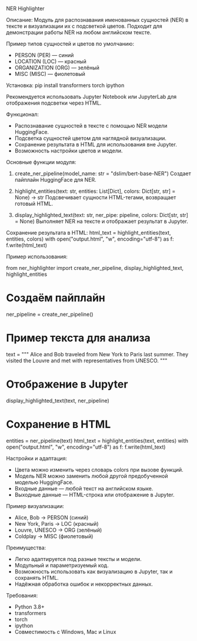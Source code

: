 NER Highlighter

Описание:
Модуль для распознавания именованных сущностей (NER) в тексте и визуализации их с подсветкой цветов.
Подходит для демонстрации работы NER на любом английском тексте.

Пример типов сущностей и цветов по умолчанию:
- PERSON (PER) — синий
- LOCATION (LOC) — красный
- ORGANIZATION (ORG) — зелёный
- MISC (MISC) — фиолетовый

Установка:
pip install transformers torch ipython

Рекомендуется использовать Jupyter Notebook или JupyterLab для отображения подсветки через HTML.

Функционал:
- Распознавание сущностей в тексте с помощью NER модели HuggingFace.
- Подсветка сущностей цветом для наглядной визуализации.
- Сохранение результата в HTML для использования вне Jupyter.
- Возможность настройки цветов и модели.

Основные функции модуля:

1. create_ner_pipeline(model_name: str = "dslim/bert-base-NER")
   Создает пайплайн HuggingFace для NER.

2. highlight_entities(text: str, entities: List[Dict], colors: Dict[str, str] = None) -> str
   Подсвечивает сущности HTML-тегами, возвращает готовый HTML.

3. display_highlighted_text(text: str, ner_pipe: pipeline, colors: Dict[str, str] = None)
   Выполняет NER на тексте и отображает результат в Jupyter.

Сохранение результата в HTML:
html_text = highlight_entities(text, entities, colors)
with open("output.html", "w", encoding="utf-8") as f:
    f.write(html_text)

Пример использования:

from ner_highlighter import create_ner_pipeline, display_highlighted_text, highlight_entities

# Создаём пайплайн
ner_pipeline = create_ner_pipeline()

# Пример текста для анализа
text = """
Alice and Bob traveled from New York to Paris last summer. 
They visited the Louvre and met with representatives from UNESCO.
"""

# Отображение в Jupyter
display_highlighted_text(text, ner_pipeline)

# Сохранение в HTML
entities = ner_pipeline(text)
html_text = highlight_entities(text, entities)
with open("output.html", "w", encoding="utf-8") as f:
    f.write(html_text)

Настройки и адаптация:
- Цвета можно изменить через словарь colors при вызове функций.
- Модель NER можно заменить любой другой предобученной моделью HuggingFace.
- Входные данные — любой текст на английском языке.
- Выходные данные — HTML-строка или отображение в Jupyter.

Пример визуализации:
- Alice, Bob → PERSON (синий)
- New York, Paris → LOC (красный)
- Louvre, UNESCO → ORG (зелёный)
- Coldplay → MISC (фиолетовый)

Преимущества:
- Легко адаптируется под разные тексты и модели.
- Модульный и параметризуемый код.
- Возможность использовать как визуализацию в Jupyter, так и сохранять HTML.
- Надёжная обработка ошибок и некорректных данных.

Требования:
- Python 3.8+
- transformers
- torch
- ipython
- Совместимость с Windows, Mac и Linux

